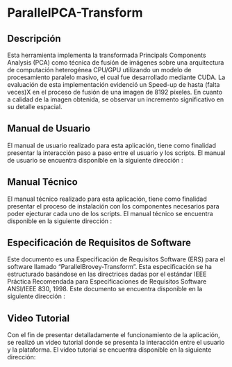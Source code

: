 # ParallelPCA-Transform

## Descripción

Esta herramienta implementa la transformada Principals Components Analysis (PCA) como técnica de fusión de imágenes sobre una arquitectura de computación heterogénea CPU/GPU utilizando un modelo de procesamiento paralelo masivo, el cual fue desarrollado mediante CUDA. La evaluación de esta implementación evidenció un Speed-up de hasta (falta veces)X en el proceso de fusión de una imagen de 8192 píxeles. En cuanto a calidad de la imagen obtenida, se observar un incremento significativo en su detalle espacial.

## Manual de Usuario

El manual de usuario realizado para esta aplicación, tiene como finalidad presentar la interacción paso a paso entre el usuario y los scripts. El manual de usuario se encuentra disponible en la siguiente dirección : 

## Manual Técnico

El manual técnico realizado para esta aplicación, tiene como finalidad presentar el proceso de instalación con los componentes necesarios para poder ejecturar cada uno de los scripts. El manual técnico se encuentra disponible en la siguiente dirección : 

## Especificación de Requisitos de Software
Este documento es una Especificación de Requisitos Software (ERS) para el software llamado “ParallelBrovey-Transform”. Esta especificación se ha estructurado basándose en las directrices dadas por el estándar IEEE Práctica Recomendada para Especificaciones de Requisitos Software ANSI/IEEE 830, 1998. Este documento se encuentra disponible en la siguiente dirección : 

## Video Tutorial
Con el fin de presentar detalladamente el funcionamiento de la aplicación, se realizó un video tutorial donde se presenta la interacción entre el usuario y la plataforma. El video tutorial se encuentra disponible en la siguiente dirección: 
